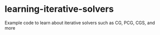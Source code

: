 # learning-iterative-solvers
Example code to learn about iterative solvers such as CG, PCG, CGS, and more
